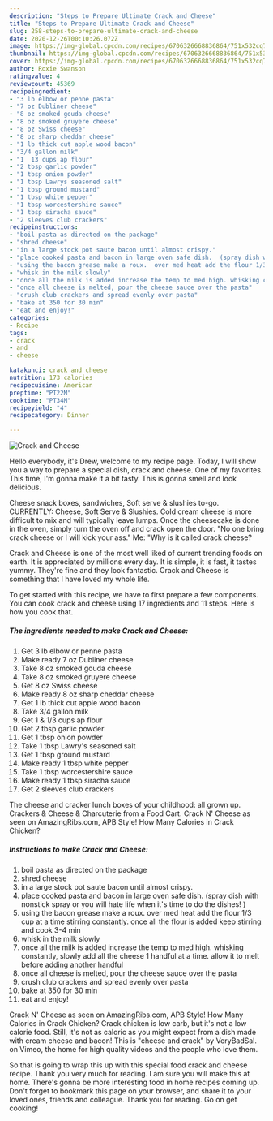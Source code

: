 ```yaml
---
description: "Steps to Prepare Ultimate Crack and Cheese"
title: "Steps to Prepare Ultimate Crack and Cheese"
slug: 258-steps-to-prepare-ultimate-crack-and-cheese
date: 2020-12-26T00:10:26.072Z
image: https://img-global.cpcdn.com/recipes/6706326668836864/751x532cq70/crack-and-cheese-recipe-main-photo.jpg
thumbnail: https://img-global.cpcdn.com/recipes/6706326668836864/751x532cq70/crack-and-cheese-recipe-main-photo.jpg
cover: https://img-global.cpcdn.com/recipes/6706326668836864/751x532cq70/crack-and-cheese-recipe-main-photo.jpg
author: Roxie Swanson
ratingvalue: 4
reviewcount: 45369
recipeingredient:
- "3 lb elbow or penne pasta"
- "7 oz Dubliner cheese"
- "8 oz smoked gouda cheese"
- "8 oz smoked gruyere cheese"
- "8 oz Swiss cheese"
- "8 oz sharp cheddar cheese"
- "1 lb thick cut apple wood bacon"
- "3/4 gallon milk"
- "1  13 cups ap flour"
- "2 tbsp garlic powder"
- "1 tbsp onion powder"
- "1 tbsp Lawrys seasoned salt"
- "1 tbsp ground mustard"
- "1 tbsp white pepper"
- "1 tbsp worcestershire sauce"
- "1 tbsp siracha sauce"
- "2 sleeves club crackers"
recipeinstructions:
- "boil pasta as directed on the package"
- "shred cheese"
- "in a large stock pot saute bacon until almost crispy."
- "place cooked pasta and bacon in large oven safe dish.  (spray dish with nonstick spray or you will hate life when it&#39;s time to do the dishes! )"
- "using the bacon grease make a roux.  over med heat add the flour 1/3 cup at a time stirring constantly. once all the flour is added keep stirring and cook 3-4 min"
- "whisk in the milk slowly"
- "once all the milk is added increase the temp to med high. whisking constantly, slowly add all the cheese 1 handful at a time.  allow it to melt before adding another handful"
- "once all cheese is melted, pour the cheese sauce over the pasta"
- "crush club crackers and spread evenly over pasta"
- "bake at 350 for 30 min"
- "eat and enjoy!"
categories:
- Recipe
tags:
- crack
- and
- cheese

katakunci: crack and cheese 
nutrition: 173 calories
recipecuisine: American
preptime: "PT22M"
cooktime: "PT34M"
recipeyield: "4"
recipecategory: Dinner

---
```



![Crack and Cheese](https://img-global.cpcdn.com/recipes/6706326668836864/751x532cq70/crack-and-cheese-recipe-main-photo.jpg)

Hello everybody, it's Drew, welcome to my recipe page. Today, I will show you a way to prepare a special dish, crack and cheese. One of my favorites. This time, I'm gonna make it a bit tasty. This is gonna smell and look delicious.

Cheese snack boxes, sandwiches, Soft serve &amp; slushies to-go. CURRENTLY: Cheese, Soft Serve &amp; Slushies. Cold cream cheese is more difficult to mix and will typically leave lumps. Once the cheesecake is done in the oven, simply turn the oven off and crack open the door. &#34;No one bring crack cheese or I will kick your ass.&#34; Me: &#34;Why is it called crack cheese?

Crack and Cheese is one of the most well liked of current trending foods on earth. It is appreciated by millions every day. It is simple, it is fast, it tastes yummy. They're fine and they look fantastic. Crack and Cheese is something that I have loved my whole life.


To get started with this recipe, we have to first prepare a few components. You can cook crack and cheese using 17 ingredients and 11 steps. Here is how you cook that.

<!--inarticleads1-->

##### The ingredients needed to make Crack and Cheese:

1. Get 3 lb elbow or penne pasta
1. Make ready 7 oz Dubliner cheese
1. Take 8 oz smoked gouda cheese
1. Take 8 oz smoked gruyere cheese
1. Get 8 oz Swiss cheese
1. Make ready 8 oz sharp cheddar cheese
1. Get 1 lb thick cut apple wood bacon
1. Take 3/4 gallon milk
1. Get 1 &amp; 1/3 cups ap flour
1. Get 2 tbsp garlic powder
1. Get 1 tbsp onion powder
1. Take 1 tbsp Lawry&#39;s seasoned salt
1. Get 1 tbsp ground mustard
1. Make ready 1 tbsp white pepper
1. Take 1 tbsp worcestershire sauce
1. Make ready 1 tbsp siracha sauce
1. Get 2 sleeves club crackers


The cheese and cracker lunch boxes of your childhood: all grown up. Crackers &amp; Cheese &amp; Charcuterie from a Food Cart. Crack N&#39; Cheese as seen on AmazingRibs.com, APB Style! How Many Calories in Crack Chicken? 

<!--inarticleads2-->

##### Instructions to make Crack and Cheese:

1. boil pasta as directed on the package
1. shred cheese
1. in a large stock pot saute bacon until almost crispy.
1. place cooked pasta and bacon in large oven safe dish.  (spray dish with nonstick spray or you will hate life when it&#39;s time to do the dishes! )
1. using the bacon grease make a roux.  over med heat add the flour 1/3 cup at a time stirring constantly. once all the flour is added keep stirring and cook 3-4 min
1. whisk in the milk slowly
1. once all the milk is added increase the temp to med high. whisking constantly, slowly add all the cheese 1 handful at a time.  allow it to melt before adding another handful
1. once all cheese is melted, pour the cheese sauce over the pasta
1. crush club crackers and spread evenly over pasta
1. bake at 350 for 30 min
1. eat and enjoy!


Crack N&#39; Cheese as seen on AmazingRibs.com, APB Style! How Many Calories in Crack Chicken? Crack chicken is low carb, but it&#39;s not a low calorie food. Still, it&#39;s not as caloric as you might expect from a dish made with cream cheese and bacon! This is &#34;cheese and crack&#34; by VeryBadSal. on Vimeo, the home for high quality videos and the people who love them. 

So that is going to wrap this up with this special food crack and cheese recipe. Thank you very much for reading. I am sure you will make this at home. There's gonna be more interesting food in home recipes coming up. Don't forget to bookmark this page on your browser, and share it to your loved ones, friends and colleague. Thank you for reading. Go on get cooking!
